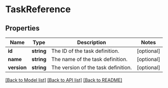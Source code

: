 # TaskReference

## Properties
Name | Type | Description | Notes
------------ | ------------- | ------------- | -------------
**id** | **string** | The ID of the task definition. | [optional] 
**name** | **string** | The name of the task definition. | [optional] 
**version** | **string** | The version of the task definition. | [optional] 

[[Back to Model list]](../README.md#documentation-for-models) [[Back to API list]](../README.md#documentation-for-api-endpoints) [[Back to README]](../README.md)


